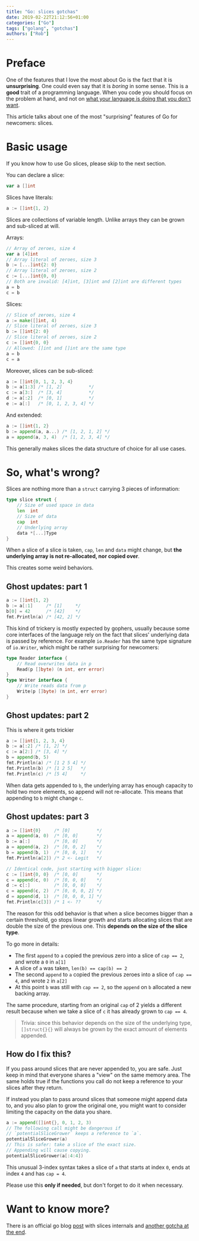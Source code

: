 ```yaml
---
title: "Go: slices gotchas"
date: 2019-02-22T21:12:56+01:00
categories: ["Go"]
tags: ["golang", "gotchas"]
authors: ["Rob"]
---
```


# Preface
One of the features that I love the most about Go is the fact that it is **unsurprising**. One could even say that it is _boring_ in some sense.
This is a **good** trait of a programming language. When you code you should focus on the problem at hand, and not on [what your language is doing that you don't want](https://twitter.com/chordbug/status/1092824183124488192?s=19).

This article talks about one of the most "surprising" features of Go for newcomers: slices.

# Basic usage
If you know how to use Go slices, please skip to the next section.

You can declare a slice:
```go
var a []int
```
Slices have literals:
```go
a := []int{1, 2}
```
Slices are collections of variable length. Unlike arrays they can be grown and sub-sliced at will.

Arrays:
```go
// Array of zeroes, size 4
var a [4]int
// Array literal of zeroes, size 3
b := [...]int{2: 0}
// Array literal of zeroes, size 2
c := [...]int{0, 0}
// Both are invalid: [4]int, [3]int and [2]int are different types
a = b
c = b
```
Slices:
```go
// Slice of zeroes, size 4
a := make([]int, 4)
// Slice literal of zeroes, size 3
b := []int{2: 0}
// Slice literal of zeroes, size 2
c := []int{0, 0}
// Allowed: []int and []int are the same type
a = b
c = a
```
Moreover, slices can be sub-sliced:
```go
a := []int{0, 1, 2, 3, 4}
b := a[1:3] /* [1, 2]          */
c := a[3:]  /* [3, 4]          */
d := a[:2]  /* [0, 1]          */
e := a[:]   /* [0, 1, 2, 3, 4] */
```
And extended:
```go
a := []int{1, 2}
b := append(a, a...) /* [1, 2, 1, 2] */
a = append(a, 3, 4)  /* [1, 2, 3, 4] */
```
This generally makes slices the data structure of choice for all use cases.
# So, what's wrong?
Slices are nothing more than a `struct` carrying 3 pieces of information:
```go
type slice struct {
	// Size of used space in data
	len  int
	// Size of data
	cap  int
	// Underlying array
	data *[...]Type
}
```
When a slice of a slice is taken, `cap`, `len` and `data` might change, but **the underlying array is not re-allocated, nor copied over**.

This creates some weird behaviors.

## Ghost updates: part 1
```go
a := []int{1, 2}
b := a[:1]     /* [1]     */
b[0] = 42      /* [42]    */
fmt.Println(a) /* [42, 2] */
```
This kind of trickery is mostly expected by gophers, usually because some core interfaces of the language rely on the fact that slices' underlying data is passed by reference.
For example `io.Reader` has the same type signature of `io.Writer`, which might be rather surprising for newcomers:
```go
type Reader interface {
	// Read overwrites data in p
	Read(p []byte) (n int, err error)
}
type Writer interface {
	// Write reads data from p
	Write(p []byte) (n int, err error)
}
```

## Ghost updates: part 2
This is where it gets trickier
```go
a := []int{1, 2, 3, 4}
b := a[:2] /* [1, 2] */
c := a[2:] /* [3, 4] */
b = append(b, 5)
fmt.Println(a) /* [1 2 5 4] */
fmt.Println(b) /* [1 2 5]   */
fmt.Println(c) /* [5 4]     */
```
When data gets appended to `b`, the underlying array has enough capacity to hold two more elements, so append will not re-allocate. This means that appending to `b` might change `c`.

## Ghost updates: part 3
```go
a := []int{0}     /* [0]          */
a = append(a, 0)  /* [0, 0]       */
b := a[:]         /* [0, 0]       */
a = append(a, 2)  /* [0, 0, 2]    */
b = append(b, 1)  /* [0, 0, 1]    */
fmt.Println(a[2]) /* 2 <- Legit   */

// Identical code, just starting with bigger slice:
c := []int{0, 0}  /* [0, 0]       */
c = append(c, 0)  /* [0, 0, 0]    */
d := c[:]         /* [0, 0, 0]    */
c = append(c, 2)  /* [0, 0, 0, 2] */
d = append(d, 1)  /* [0, 0, 0, 1] */
fmt.Println(c[3]) /* 1 <- ??      */
```
The reason for this odd behavior is that when a slice becomes bigger than a certain threshold, go stops linear growth and starts allocating slices that are double the size of the previous one. This **depends on the size of the slice type**.

To go more in details:

* The first `append` to `a` copied the previous zero into a slice of `cap == 2`, and wrote a `0` in `a[1]`
* A slice of `a` was taken, `len(b) == cap(b) == 2`
* The second `append` to `a` copied the previous zeroes into a slice of `cap == 4`, and wrote `2` in `a[2]`
* At this point `b` was still with `cap == 2`, so the `append` on `b` allocated a new backing array.

The same procedure, starting from an original `cap` of 2 yields a different result because when we take a slice of `c` it has already grown to `cap == 4`.

> Trivia: since this behavior depends on the size of the underlying type, `[]struct{}{}` will always be grown by the exact amount of elements appended.

## How do I fix this?
If you pass around slices that are never appended to, you are safe. Just keep in mind that everyone shares a "view" on the same memory area. The same holds true if the functions you call do not keep a reference to your slices after they return.

If instead you plan to pass around slices that someone might append data to, and you also plan to grow the original one, you might want to consider limiting the capacity on the data you share.

```go
a := append([]int{}, 0, 1, 2, 3)
// The following call might be dangerous if
// `potentialSliceGrower` keeps a reference to `a`.
potentialSliceGrower(a)
// This is safer: take a slice of the exact size.
// Appending will cause copying.
potentialSliceGrower(a[:4:4])
```
This unusual 3-index syntax takes a slice of `a` that starts at index `0`, ends at index `4` and has `cap = 4`.

Please use this **only if needed**, but don't forget to do it when necessary.

# Want to know more?
There is an official go blog [post](https://blog.golang.org/go-slices-usage-and-internals) with slices internals and [another gotcha at the end](https://blog.golang.org/go-slices-usage-and-internals#TOC_6.).
